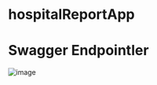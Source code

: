 # hospitalReportApp
# Swagger Endpointler
![image](https://user-images.githubusercontent.com/57766894/215128386-a284e243-e8e6-4e27-ab1e-402c29aea21d.png)
